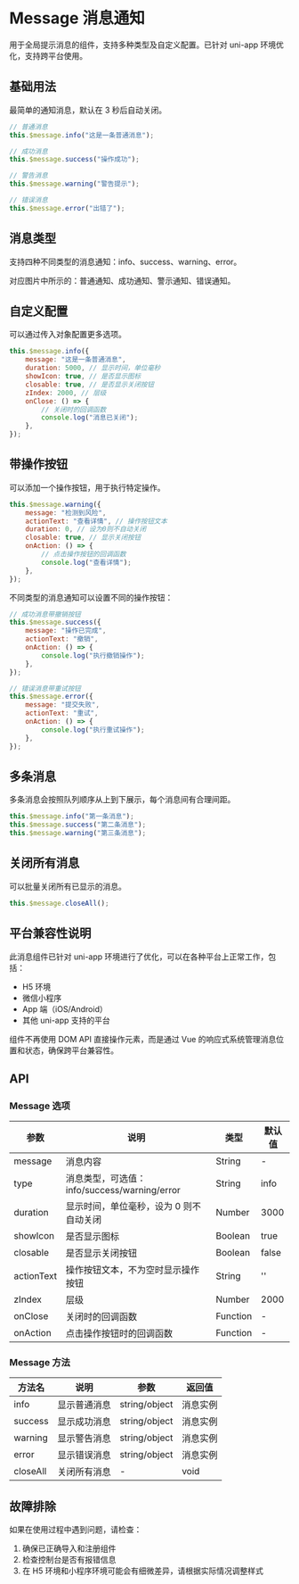# Message 消息通知

用于全局提示消息的组件，支持多种类型及自定义配置。已针对 uni-app 环境优化，支持跨平台使用。

## 基础用法

最简单的通知消息，默认在 3 秒后自动关闭。

```js
// 普通消息
this.$message.info("这是一条普通消息");

// 成功消息
this.$message.success("操作成功");

// 警告消息
this.$message.warning("警告提示");

// 错误消息
this.$message.error("出错了");
```

## 消息类型

支持四种不同类型的消息通知：info、success、warning、error。

对应图片中所示的：普通通知、成功通知、警示通知、错误通知。

## 自定义配置

可以通过传入对象配置更多选项。

```js
this.$message.info({
    message: "这是一条普通消息",
    duration: 5000, // 显示时间，单位毫秒
    showIcon: true, // 是否显示图标
    closable: true, // 是否显示关闭按钮
    zIndex: 2000, // 层级
    onClose: () => {
        // 关闭时的回调函数
        console.log("消息已关闭");
    },
});
```

## 带操作按钮

可以添加一个操作按钮，用于执行特定操作。

```js
this.$message.warning({
    message: "检测到风险",
    actionText: "查看详情", // 操作按钮文本
    duration: 0, // 设为0则不自动关闭
    closable: true, // 显示关闭按钮
    onAction: () => {
        // 点击操作按钮的回调函数
        console.log("查看详情");
    },
});
```

不同类型的消息通知可以设置不同的操作按钮：

```js
// 成功消息带撤销按钮
this.$message.success({
    message: "操作已完成",
    actionText: "撤销",
    onAction: () => {
        console.log("执行撤销操作");
    },
});

// 错误消息带重试按钮
this.$message.error({
    message: "提交失败",
    actionText: "重试",
    onAction: () => {
        console.log("执行重试操作");
    },
});
```

## 多条消息

多条消息会按照队列顺序从上到下展示，每个消息间有合理间距。

```js
this.$message.info("第一条消息");
this.$message.success("第二条消息");
this.$message.warning("第三条消息");
```

## 关闭所有消息

可以批量关闭所有已显示的消息。

```js
this.$message.closeAll();
```

## 平台兼容性说明

此消息组件已针对 uni-app 环境进行了优化，可以在各种平台上正常工作，包括：

-   H5 环境
-   微信小程序
-   App 端（iOS/Android）
-   其他 uni-app 支持的平台

组件不再使用 DOM API 直接操作元素，而是通过 Vue 的响应式系统管理消息位置和状态，确保跨平台兼容性。

## API

### Message 选项

| 参数       | 说明                                         | 类型     | 默认值 |
| ---------- | -------------------------------------------- | -------- | ------ |
| message    | 消息内容                                     | String   | -      |
| type       | 消息类型，可选值：info/success/warning/error | String   | info   |
| duration   | 显示时间，单位毫秒，设为 0 则不自动关闭      | Number   | 3000   |
| showIcon   | 是否显示图标                                 | Boolean  | true   |
| closable   | 是否显示关闭按钮                             | Boolean  | false  |
| actionText | 操作按钮文本，不为空时显示操作按钮           | String   | ''     |
| zIndex     | 层级                                         | Number   | 2000   |
| onClose    | 关闭时的回调函数                             | Function | -      |
| onAction   | 点击操作按钮时的回调函数                     | Function | -      |

### Message 方法

| 方法名   | 说明         | 参数          | 返回值   |
| -------- | ------------ | ------------- | -------- |
| info     | 显示普通消息 | string/object | 消息实例 |
| success  | 显示成功消息 | string/object | 消息实例 |
| warning  | 显示警告消息 | string/object | 消息实例 |
| error    | 显示错误消息 | string/object | 消息实例 |
| closeAll | 关闭所有消息 | -             | void     |

## 故障排除

如果在使用过程中遇到问题，请检查：

1. 确保已正确导入和注册组件
2. 检查控制台是否有报错信息
3. 在 H5 环境和小程序环境可能会有细微差异，请根据实际情况调整样式
